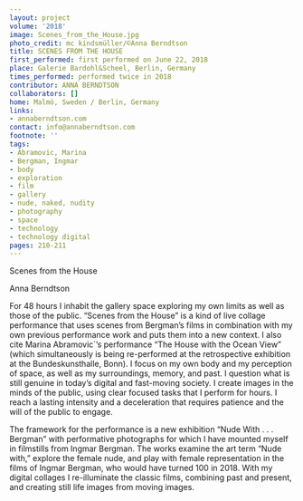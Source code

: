 ```yaml
---
layout: project
volume: '2018'
image: Scenes_from_the_House.jpg
photo_credit: mc kindsmüller/©Anna Berndtson
title: SCENES FROM THE HOUSE
first_performed: first performed on June 22, 2018
place: Galerie Bardohl&Scheel, Berlin, Germany
times_performed: performed twice in 2018
contributor: ANNA BERNDTSON
collaborators: []
home: Malmö, Sweden / Berlin, Germany
links:
- annaberndtson.com
contact: info@annaberndtson.com
footnote: ''
tags:
- Abramovic, Marina
- Bergman, Ingmar
- body
- exploration
- film
- gallery
- nude, naked, nudity
- photography
- space
- technology
- technology digital
pages: 210-211
---
```


Scenes from the House

Anna Berndtson

For 48 hours I inhabit the gallery space exploring my own limits as well as those of the public. “Scenes from the House” is a kind of live collage performance that uses scenes from Bergman’s films in combination with my own previous performance work and puts them into a new context. I also cite Marina Abramovic´’s performance “The House with the Ocean View” (which simultaneously is being re-performed at the retrospective exhibition at the Bundeskunsthalle, Bonn). I focus on my own body and my perception of space, as well as my surroundings, memory, and past. I question what is still genuine in today’s digital and fast-moving society. I create images in the minds of the public, using clear focused tasks that I perform for hours. I reach a lasting intensity and a deceleration that requires patience and the will of the public to engage.

The framework for the performance is a new exhibition “Nude With . . . Bergman” with performative photographs for which I have mounted myself in filmstills from Ingmar Bergman. The works examine the art term “Nude with,” explore the female nude, and play with female representation in the films of Ingmar Bergman, who would have turned 100 in 2018. With my digital collages I re-illuminate the classic films, combining past and present, and creating still life images from moving images.

